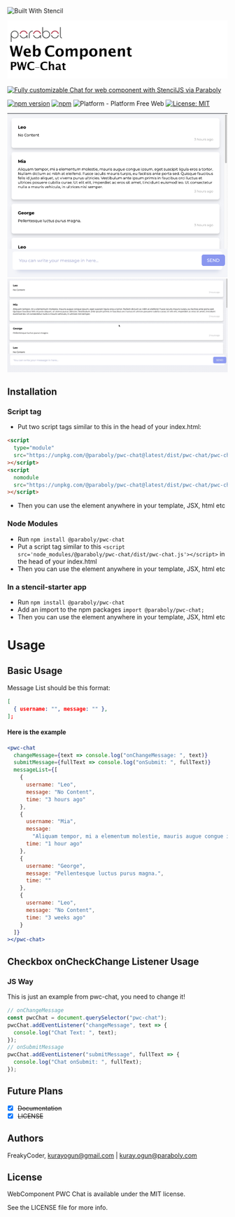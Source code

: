 ![Built With Stencil](https://img.shields.io/badge/-Built%20With%20Stencil-16161d.svg?logo=data%3Aimage%2Fsvg%2Bxml%3Bbase64%2CPD94bWwgdmVyc2lvbj0iMS4wIiBlbmNvZGluZz0idXRmLTgiPz4KPCEtLSBHZW5lcmF0b3I6IEFkb2JlIElsbHVzdHJhdG9yIDE5LjIuMSwgU1ZHIEV4cG9ydCBQbHVnLUluIC4gU1ZHIFZlcnNpb246IDYuMDAgQnVpbGQgMCkgIC0tPgo8c3ZnIHZlcnNpb249IjEuMSIgaWQ9IkxheWVyXzEiIHhtbG5zPSJodHRwOi8vd3d3LnczLm9yZy8yMDAwL3N2ZyIgeG1sbnM6eGxpbms9Imh0dHA6Ly93d3cudzMub3JnLzE5OTkveGxpbmsiIHg9IjBweCIgeT0iMHB4IgoJIHZpZXdCb3g9IjAgMCA1MTIgNTEyIiBzdHlsZT0iZW5hYmxlLWJhY2tncm91bmQ6bmV3IDAgMCA1MTIgNTEyOyIgeG1sOnNwYWNlPSJwcmVzZXJ2ZSI%2BCjxzdHlsZSB0eXBlPSJ0ZXh0L2NzcyI%2BCgkuc3Qwe2ZpbGw6I0ZGRkZGRjt9Cjwvc3R5bGU%2BCjxwYXRoIGNsYXNzPSJzdDAiIGQ9Ik00MjQuNywzNzMuOWMwLDM3LjYtNTUuMSw2OC42LTkyLjcsNjguNkgxODAuNGMtMzcuOSwwLTkyLjctMzAuNy05Mi43LTY4LjZ2LTMuNmgzMzYuOVYzNzMuOXoiLz4KPHBhdGggY2xhc3M9InN0MCIgZD0iTTQyNC43LDI5Mi4xSDE4MC40Yy0zNy42LDAtOTIuNy0zMS05Mi43LTY4LjZ2LTMuNkgzMzJjMzcuNiwwLDkyLjcsMzEsOTIuNyw2OC42VjI5Mi4xeiIvPgo8cGF0aCBjbGFzcz0ic3QwIiBkPSJNNDI0LjcsMTQxLjdIODcuN3YtMy42YzAtMzcuNiw1NC44LTY4LjYsOTIuNy02OC42SDMzMmMzNy45LDAsOTIuNywzMC43LDkyLjcsNjguNlYxNDEuN3oiLz4KPC9zdmc%2BCg%3D%3D&colorA=16161d&style=for-the-badge)

<img alt="WebComponent PWC Chat" src="assets/logo.png" />

[![Fully customizable Chat for web component with StencilJS via Paraboly](https://img.shields.io/badge/-Fully%20customizable%20Chat%20for%20web%20component%20with%20StencilJS%20via%20Paraboly-lightgrey?style=for-the-badge)](https://github.com/Paraboly/pwc-chat)

[![npm version](https://img.shields.io/npm/v/@paraboly/pwc-chat.svg?style=for-the-badge)](https://www.npmjs.com/package/@paraboly/pwc-chat)
[![npm](https://img.shields.io/npm/dt/@paraboly/pwc-chat.svg?style=for-the-badge)](https://www.npmjs.com/package/@paraboly/pwc-chat)
![Platform - Platform Free Web](https://img.shields.io/badge/-Web%20%7C%20Platform%20Free-blue?style=for-the-badge)
[![License: MIT](https://img.shields.io/badge/License-MIT-green.svg?style=for-the-badge)](https://opensource.org/licenses/MIT)

<p align="center">
  <img alt="WebComponent PWC Chat"
        src="assets/Screenshots/example.png" />
  <img alt="WebComponent PWC Chat"
        src="assets/Screenshots/example.gif" />

</p>

<!-- ## [Live Codepen Example](https://codepen.io/wrathchaos/pen/dyyvRzM) -->

## Installation

### Script tag

- Put two script tags similar to this in the head of your index.html:

```html
<script
  type="module"
  src="https://unpkg.com/@paraboly/pwc-chat@latest/dist/pwc-chat/pwc-chat.esm.js"
></script>
<script
  nomodule
  src="https://unpkg.com/@paraboly/pwc-chat@latest/dist/pwc-chat/pwc-chat.js"
></script>
```

- Then you can use the element anywhere in your template, JSX, html etc

### Node Modules

- Run `npm install @paraboly/pwc-chat`
- Put a script tag similar to this `<script src='node_modules/@paraboly/pwc-chat/dist/pwc-chat.js'></script>` in the head of your index.html
- Then you can use the element anywhere in your template, JSX, html etc

### In a stencil-starter app

- Run `npm install @paraboly/pwc-chat`
- Add an import to the npm packages `import @paraboly/pwc-chat;`
- Then you can use the element anywhere in your template, JSX, html etc

# Usage

## Basic Usage

Message List should be this format:

```json
[
  { username: "", message: "" },
];
```

#### Here is the example

```jsx
<pwc-chat
  changeMessage={text => console.log("onChangeMessage: ", text)}
  submitMessage={fullText => console.log("onSubmit: ", fullText)}
  messageList={[
    {
      username: "Leo",
      message: "No Content",
      time: "3 hours ago"
    },
    {
      username: "Mia",
      message:
        "Aliquam tempor, mi a elementum molestie, mauris augue congue ipsum, eget suscipit ligula eros a tortor. Nullam dictum ac nibh at eleifend. Fusce iaculis mauris turpis, eu facilisis ante porta sed. Quisque faucibus felis id justo aliquet, ut viverra purus ultricies. Vestibulum ante ipsum primis in faucibus orci luctus et ultrices posuere cubilia curae; Ut elit elit, imperdiet ac eros sit amet, tincidunt euismod leo. Ut consectetur nulla a mauris vehicula, in ultrices nisl semper.",
      time: "1 hour ago"
    },
    {
      username: "George",
      message: "Pellentesque luctus purus magna.",
      time: ""
    },
    {
      username: "Leo",
      message: "No Content",
      time: "3 weeks ago"
    }
  ]}
></pwc-chat>
```

## Checkbox onCheckChange Listener Usage

### JS Way

This is just an example from pwc-chat, you need to change it!

```js
// onChangeMessage
const pwcChat = document.querySelector("pwc-chat");
pwcChat.addEventListener("changeMessage", text => {
  console.log("Chat Text: ", text);
});
// onSubmitMessage
pwcChat.addEventListener("submitMessage", fullText => {
  console.log("Chat onSubmit: ", fullText);
});
```

## Future Plans

- [x] ~~Documentation~~
- [x] ~~LICENSE~~

## Authors

FreakyCoder, kurayogun@gmail.com | kuray.ogun@paraboly.com

## License

WebComponent PWC Chat is available under the MIT license.

See the LICENSE file for more info.
